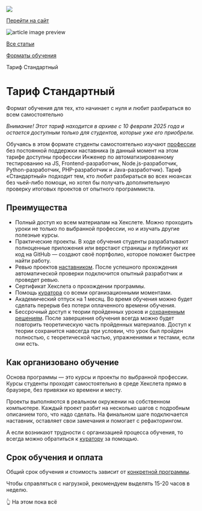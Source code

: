 [![](https://files.carrotquest.app/knowledge-bases-images/logos/64033/1726575914708-nb7xvabz.png)](/)

[Перейти на сайт](https://ru.hexlet.io)

![article image preview]()

[Все статьи](/)

[Форматы обучения](/category/4295)

Тариф Стандартный

# Тариф Стандартный

Формат обучения для тех, кто начинает с нуля и любит разбираться во всем самостоятельно

*Внимание! Этот тариф находится в архиве с 10 февраля 2025 года и остается доступным только для студентов, которые уже его приобрели.*

Обучаясь в этом формате студенты самостоятельно изучают [профессии](https://ru.hexlet.io/courses?q%5Bsearch_text%5D=&q%5Bsubject%5D=&q%5Baudience%5D=&q%5Bduration%5D=25-1000&q%5Bprice%5D=&q%5Bemployment%5D=0) без постоянной поддержки наставника (в данный момент на этом тарифе доступны профессии Инженер по автоматизированному тестированию на JS, Frontend-разработчик, Node.js-разработчик, Python-разработчик, PHP-разработчик и Java-разработчик). Тариф «Стандартный» подходит тем, кто любит разбираться во всех нюансах без чьей-либо помощи, но хотел бы получать дополнительную проверку итоговых проектов от опытного программиста.

## Преимущества

* Полный доступ ко всем материалам на Хекслете. Можно проходить уроки не только по выбранной профессии, но и изучать другие полезные курсы.
* Практические проекты. В ходе обучения студенты разрабатывают полноценные приложения или верстают страницы и публикуют их код на GitHub — создают своё портфолио, которое поможет быстрее найти работу.
* Ревью проектов [наставником](https://help.hexlet.io/article/20511). После успешного прохождения автоматической проверки подключится опытный разработчик и проведет ревью.
* Сертификат Хекслета о прохождении программы.
* Помощь [куратора](https://help.hexlet.io/article/20512) со всеми организационными моментами.
* Академический отпуск на 1 месяц. Во время обучения можно будет сделать перерыв без потери оплаченного времени обучения.
* Бессрочный доступ к теории пройденных уроков и [сохраненным решениям](https://help.hexlet.io/article/20538). После завершения обучения всегда можно будет повторить теоретическую часть пройденных материалов. Доступ к теории сохранится навсегда при условии, что урок был пройден полностью, с теоретической частью, упражнениями и тестами, если они есть.

## Как организовано обучение

Основа программы — это курсы и проекты по выбранной профессии. Курсы студенты проходят самостоятельно в среде Хекслета прямо в браузере, без привязки ко времени и месту.

Проекты выполняются в реальном окружении на собственном компьютере. Каждый проект разбит на несколько шагов с подробным описанием того, что надо сделать. На финальном шаге подключается наставник, оставляет свои замечания и помогает с рефакторингом.

А если возникают трудности с организацией процесса обучения, то всегда можно обратиться к [куратору](https://help.hexlet.io/article/20512) за помощью.

## Срок обучения и оплата

Общий срок обучения и стоимость зависит от [конкретной программы](https://ru.hexlet.io/courses).

Чтобы справляться с нагрузкой, рекомендуем выделять 15-20 часов в неделю.

👆 На этом пока всё